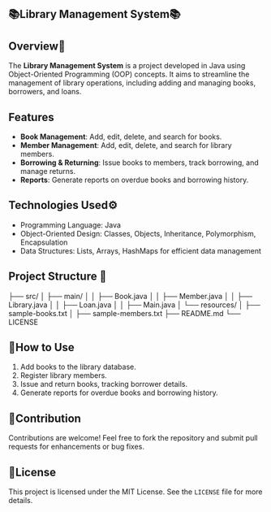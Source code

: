 
## 📚Library Management System📚

## Overview📖
The **Library Management System** is a project developed in Java using Object-Oriented Programming (OOP) concepts. It aims to streamline the management of library operations, including adding and managing books, borrowers, and loans.

## Features
- **Book Management**: Add, edit, delete, and search for books.
- **Member Management**: Add, edit, delete, and search for library members.
- **Borrowing & Returning**: Issue books to members, track borrowing, and manage returns.
- **Reports**: Generate reports on overdue books and borrowing history.

## Technologies Used⚙️
- Programming Language: Java
- Object-Oriented Design: Classes, Objects, Inheritance, Polymorphism, Encapsulation
- Data Structures: Lists, Arrays, HashMaps for efficient data management

## Project Structure 🔗

├── src/
│   ├── main/
│   │   ├── Book.java
│   │   ├── Member.java
│   │   ├── Library.java
│   │   ├── Loan.java
│   │   ├── Main.java
│   └── resources/
│       ├── sample-books.txt
│       ├── sample-members.txt
├── README.md
└── LICENSE



## 🔗How to Use
1. Add books to the library database.
2. Register library members.
3. Issue and return books, tracking borrower details.
4. Generate reports for overdue books and borrowing history.

## 🔗Contribution
Contributions are welcome! Feel free to fork the repository and submit pull requests for enhancements or bug fixes.

## 🔗License
This project is licensed under the MIT License. See the `LICENSE` file for more details.

